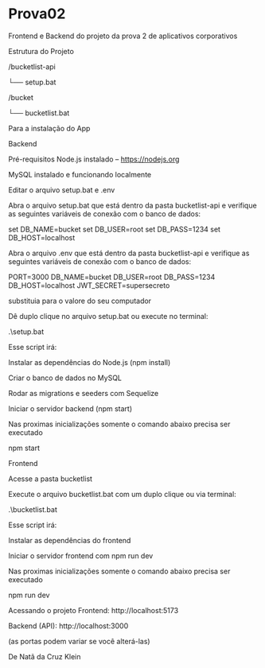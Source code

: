 # Prova02
Frontend e Backend do projeto da prova 2 de aplicativos corporativos

Estrutura do Projeto

/bucketlist-api

  └── setup.bat

/bucket

  └── bucketlist.bat
  

Para a instalação do App 


Backend




Pré-requisitos
Node.js instalado – https://nodejs.org

MySQL instalado e funcionando localmente

Editar o arquivo setup.bat e .env

Abra o arquivo setup.bat que está dentro da pasta bucketlist-api e verifique as seguintes variáveis de conexão com o banco de dados:

set DB_NAME=bucket
set DB_USER=root
set DB_PASS=1234
set DB_HOST=localhost

Abra o arquivo .env que está dentro da pasta bucketlist-api e verifique as seguintes variáveis de conexão com o banco de dados:

PORT=3000
DB_NAME=bucket
DB_USER=root
DB_PASS=1234
DB_HOST=localhost
JWT_SECRET=supersecreto

substituia para o valore do seu computador

Dê duplo clique no arquivo setup.bat ou execute no terminal:


.\setup.bat


Esse script irá:

Instalar as dependências do Node.js (npm install)

Criar o banco de dados no MySQL

Rodar as migrations e seeders com Sequelize

Iniciar o servidor backend (npm start)

Nas proximas inicializações somente o comando abaixo precisa ser executado


npm start


Frontend

Acesse a pasta bucketlist 

Execute o arquivo bucketlist.bat com um duplo clique ou via terminal:


.\bucketlist.bat


Esse script irá:

Instalar as dependências do frontend

Iniciar o servidor frontend com npm run dev

Nas proximas inicializações somente o comando abaixo precisa ser executado

npm run dev


Acessando o projeto
Frontend: http://localhost:5173

Backend (API): http://localhost:3000


(as portas podem variar se você alterá-las)





De Natã da Cruz Klein
